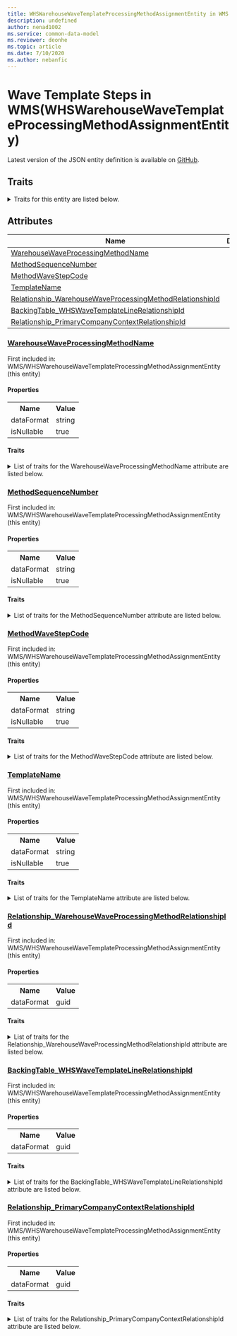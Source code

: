```yaml
---
title: WHSWarehouseWaveTemplateProcessingMethodAssignmentEntity in WMS - Common Data Model | Microsoft Docs
description: undefined
author: nenad1002
ms.service: common-data-model
ms.reviewer: deonhe
ms.topic: article
ms.date: 7/10/2020
ms.author: nebanfic
---
```


# Wave Template Steps in WMS(WHSWarehouseWaveTemplateProcessingMethodAssignmentEntity)

  
 Latest version of the JSON entity definition is available on <a href="https://github.com/Microsoft/CDM/tree/master/schemaDocuments/core/operationsCommon/Entities/SupplyChain/WMS/WHSWarehouseWaveTemplateProcessingMethodAssignmentEntity.cdm.json" target="_blank">GitHub</a>.  

## Traits

<details>
<summary>Traits for this entity are listed below.  
</summary>

**is.CDM.entityVersion**  
  <table><tr><th>Parameter</th><th>Value</th><th>Data type</th><th>Explanation</th></tr><tr><td>versionNumber</td><td>"1.0"</td><td>string</td><td>semantic version number of the entity</td></tr></table>

**is.application.releaseVersion**  
  <table><tr><th>Parameter</th><th>Value</th><th>Data type</th><th>Explanation</th></tr><tr><td>releaseVersion</td><td>"10.0.13.0"</td><td>string</td><td>semantic version number of the application introducing this entity</td></tr></table>

**is.localized.displayedAs**  
  Holds the list of language specific display text for an object.  <table><tr><th>Parameter</th><th>Value</th><th>Data type</th><th>Explanation</th></tr><tr><td>localizedDisplayText</td><td><table><tr><th>languageTag</th><th>displayText</th></tr><tr><td>en</td><td>Wave Template Steps</td></tr></table></td><td>entity</td><td>a reference to the constant entity holding the list of localized text</td></tr></table>

</details>

## Attributes

|Name|Description|First Included in Instance|
|---|---|---|
|[WarehouseWaveProcessingMethodName](#WarehouseWaveProcessingMethodName)||<a href="WHSWarehouseWaveTemplateProcessingMethodAssignmentEntity.md" target="_blank">WMS/WHSWarehouseWaveTemplateProcessingMethodAssignmentEntity</a>|
|[MethodSequenceNumber](#MethodSequenceNumber)||<a href="WHSWarehouseWaveTemplateProcessingMethodAssignmentEntity.md" target="_blank">WMS/WHSWarehouseWaveTemplateProcessingMethodAssignmentEntity</a>|
|[MethodWaveStepCode](#MethodWaveStepCode)||<a href="WHSWarehouseWaveTemplateProcessingMethodAssignmentEntity.md" target="_blank">WMS/WHSWarehouseWaveTemplateProcessingMethodAssignmentEntity</a>|
|[TemplateName](#TemplateName)||<a href="WHSWarehouseWaveTemplateProcessingMethodAssignmentEntity.md" target="_blank">WMS/WHSWarehouseWaveTemplateProcessingMethodAssignmentEntity</a>|
|[Relationship_WarehouseWaveProcessingMethodRelationshipId](#Relationship_WarehouseWaveProcessingMethodRelationshipId)||<a href="WHSWarehouseWaveTemplateProcessingMethodAssignmentEntity.md" target="_blank">WMS/WHSWarehouseWaveTemplateProcessingMethodAssignmentEntity</a>|
|[BackingTable_WHSWaveTemplateLineRelationshipId](#BackingTable_WHSWaveTemplateLineRelationshipId)||<a href="WHSWarehouseWaveTemplateProcessingMethodAssignmentEntity.md" target="_blank">WMS/WHSWarehouseWaveTemplateProcessingMethodAssignmentEntity</a>|
|[Relationship_PrimaryCompanyContextRelationshipId](#Relationship_PrimaryCompanyContextRelationshipId)||<a href="WHSWarehouseWaveTemplateProcessingMethodAssignmentEntity.md" target="_blank">WMS/WHSWarehouseWaveTemplateProcessingMethodAssignmentEntity</a>|

### <a href=#WarehouseWaveProcessingMethodName name="WarehouseWaveProcessingMethodName">WarehouseWaveProcessingMethodName</a>

First included in: WMS/WHSWarehouseWaveTemplateProcessingMethodAssignmentEntity (this entity)  

#### Properties

<table><tr><th>Name</th><th>Value</th></tr><tr><td>dataFormat</td><td>string</td></tr><tr><td>isNullable</td><td>true</td></tr></table>

#### Traits

<details>
<summary>List of traits for the WarehouseWaveProcessingMethodName attribute are listed below.</summary>

**is.dataFormat.character**  
**is.dataFormat.big**  
**is.dataFormat.array**  
**is.nullable**  
The attribute value may be set to NULL.  

**is.dataFormat.character**  
**is.dataFormat.array**  
</details>

### <a href=#MethodSequenceNumber name="MethodSequenceNumber">MethodSequenceNumber</a>

First included in: WMS/WHSWarehouseWaveTemplateProcessingMethodAssignmentEntity (this entity)  

#### Properties

<table><tr><th>Name</th><th>Value</th></tr><tr><td>dataFormat</td><td>string</td></tr><tr><td>isNullable</td><td>true</td></tr></table>

#### Traits

<details>
<summary>List of traits for the MethodSequenceNumber attribute are listed below.</summary>

**is.dataFormat.character**  
**is.dataFormat.big**  
**is.dataFormat.array**  
**is.nullable**  
The attribute value may be set to NULL.  

**is.dataFormat.character**  
**is.dataFormat.array**  
</details>

### <a href=#MethodWaveStepCode name="MethodWaveStepCode">MethodWaveStepCode</a>

First included in: WMS/WHSWarehouseWaveTemplateProcessingMethodAssignmentEntity (this entity)  

#### Properties

<table><tr><th>Name</th><th>Value</th></tr><tr><td>dataFormat</td><td>string</td></tr><tr><td>isNullable</td><td>true</td></tr></table>

#### Traits

<details>
<summary>List of traits for the MethodWaveStepCode attribute are listed below.</summary>

**is.dataFormat.character**  
**is.dataFormat.big**  
**is.dataFormat.array**  
**is.nullable**  
The attribute value may be set to NULL.  

**is.dataFormat.character**  
**is.dataFormat.array**  
</details>

### <a href=#TemplateName name="TemplateName">TemplateName</a>

First included in: WMS/WHSWarehouseWaveTemplateProcessingMethodAssignmentEntity (this entity)  

#### Properties

<table><tr><th>Name</th><th>Value</th></tr><tr><td>dataFormat</td><td>string</td></tr><tr><td>isNullable</td><td>true</td></tr></table>

#### Traits

<details>
<summary>List of traits for the TemplateName attribute are listed below.</summary>

**is.dataFormat.character**  
**is.dataFormat.big**  
**is.dataFormat.array**  
**is.nullable**  
The attribute value may be set to NULL.  

**is.dataFormat.character**  
**is.dataFormat.array**  
</details>

### <a href=#Relationship_WarehouseWaveProcessingMethodRelationshipId name="Relationship_WarehouseWaveProcessingMethodRelationshipId">Relationship_WarehouseWaveProcessingMethodRelationshipId</a>

First included in: WMS/WHSWarehouseWaveTemplateProcessingMethodAssignmentEntity (this entity)  

#### Properties

<table><tr><th>Name</th><th>Value</th></tr><tr><td>dataFormat</td><td>guid</td></tr></table>

#### Traits

<details>
<summary>List of traits for the Relationship_WarehouseWaveProcessingMethodRelationshipId attribute are listed below.</summary>

**is.dataFormat.character**  
**is.dataFormat.big**  
**is.dataFormat.array**  
**is.dataFormat.guid**  
**means.identity.entityId**  
**is.linkedEntity.identifier**  
Marks the attribute(s) that hold foreign key references to a linked (used as an attribute) entity. This attribute is added to the resolved entity to enumerate the referenced entities.  <table><tr><th>Parameter</th><th>Value</th><th>Data type</th><th>Explanation</th></tr><tr><td>entityReferences</td><td>empty table</td><td>entity</td><td>a reference to the constant entity holding the list of entity references</td></tr></table>

**is.dataFormat.guid**  
**is.dataFormat.character**  
**is.dataFormat.array**  
</details>

### <a href=#BackingTable_WHSWaveTemplateLineRelationshipId name="BackingTable_WHSWaveTemplateLineRelationshipId">BackingTable_WHSWaveTemplateLineRelationshipId</a>

First included in: WMS/WHSWarehouseWaveTemplateProcessingMethodAssignmentEntity (this entity)  

#### Properties

<table><tr><th>Name</th><th>Value</th></tr><tr><td>dataFormat</td><td>guid</td></tr></table>

#### Traits

<details>
<summary>List of traits for the BackingTable_WHSWaveTemplateLineRelationshipId attribute are listed below.</summary>

**is.dataFormat.character**  
**is.dataFormat.big**  
**is.dataFormat.array**  
**is.dataFormat.guid**  
**means.identity.entityId**  
**is.linkedEntity.identifier**  
Marks the attribute(s) that hold foreign key references to a linked (used as an attribute) entity. This attribute is added to the resolved entity to enumerate the referenced entities.  <table><tr><th>Parameter</th><th>Value</th><th>Data type</th><th>Explanation</th></tr><tr><td>entityReferences</td><td><table><tr><th>entityReference</th><th>attributeReference</th></tr><tr><td><a href="../../../Tables/SupplyChain/Inventory/Main/WHSWaveTemplateLine.md" target="_blank">/core/operationsCommon/Tables/SupplyChain/Inventory/Main/WHSWaveTemplateLine.cdm.json/WHSWaveTemplateLine</a></td><td><a href="../../../Tables/SupplyChain/Inventory/Main/WHSWaveTemplateLine.md#RecId" target="_blank">RecId</a></td></tr></table></td><td>entity</td><td>a reference to the constant entity holding the list of entity references</td></tr></table>

**is.dataFormat.guid**  
**is.dataFormat.character**  
**is.dataFormat.array**  
</details>

### <a href=#Relationship_PrimaryCompanyContextRelationshipId name="Relationship_PrimaryCompanyContextRelationshipId">Relationship_PrimaryCompanyContextRelationshipId</a>

First included in: WMS/WHSWarehouseWaveTemplateProcessingMethodAssignmentEntity (this entity)  

#### Properties

<table><tr><th>Name</th><th>Value</th></tr><tr><td>dataFormat</td><td>guid</td></tr></table>

#### Traits

<details>
<summary>List of traits for the Relationship_PrimaryCompanyContextRelationshipId attribute are listed below.</summary>

**is.dataFormat.character**  
**is.dataFormat.big**  
**is.dataFormat.array**  
**is.dataFormat.guid**  
**means.identity.entityId**  
**is.linkedEntity.identifier**  
Marks the attribute(s) that hold foreign key references to a linked (used as an attribute) entity. This attribute is added to the resolved entity to enumerate the referenced entities.  <table><tr><th>Parameter</th><th>Value</th><th>Data type</th><th>Explanation</th></tr><tr><td>entityReferences</td><td><table><tr><th>entityReference</th><th>attributeReference</th></tr><tr><td><a href="../../../Tables/Finance/Ledger/Main/CompanyInfo.md" target="_blank">/core/operationsCommon/Tables/Finance/Ledger/Main/CompanyInfo.cdm.json/CompanyInfo</a></td><td><a href="../../../Tables/Finance/Ledger/Main/CompanyInfo.md#RecId" target="_blank">RecId</a></td></tr></table></td><td>entity</td><td>a reference to the constant entity holding the list of entity references</td></tr></table>

**is.dataFormat.guid**  
**is.dataFormat.character**  
**is.dataFormat.array**  
</details>
